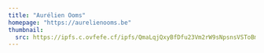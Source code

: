 ```yaml
---
title: "Aurélien Ooms"
homepage: "https://aurelienooms.be"
thumbnail:
  src: https://ipfs.c.ovfefe.cf/ipfs/QmaLqjQxyBfDfu23Vm2rW9sNpsnsVSToBmAsmgSAzwSqnm
---
```

